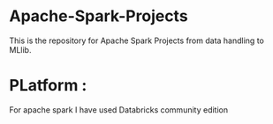 # Apache-Spark-Projects
This is the repository for Apache Spark Projects from data handling to MLlib.

# PLatform :
For apache spark I have used Databricks community edition 



